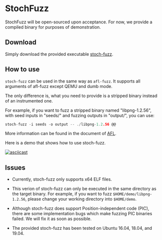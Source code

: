 # StochFuzz

StochFuzz will be open-sourced upon acceptance. For now, we provide a compiled binary for purposes of demonstration. 

## Download 

Simply download the provided executable [stoch-fuzz](https://github.com/stochfuzz/Stoch-Fuzz/raw/main/stoch-fuzz).

## How to use

`stoch-fuzz` can be used in the same way as `afl-fuzz`. It supports all arguments of afl-fuzz except QEMU and dumb mode.

The only difference is, what you need to provide is a stripped binary instead of an instrumented one.

For example, if you want to fuzz a stripped binary named "libpng-1.2.56", with seed inputs in "seeds/" and fuzzing outputs in "output/", you can use:
```c
stoch-fuzz -i seeds -o output -- ./libpng-1.2.56 @@
```

More information can be found in the document of [AFL](https://github.com/google/AFL#6-fuzzing-binaries).

Here is a demo that shows how to use stoch-fuzz.

[![asciicast](https://asciinema.org/a/NcaXaXq3VufvKSu8NyHqyivZl.svg)](https://asciinema.org/a/NcaXaXq3VufvKSu8NyHqyivZl)

## Issues

+ Currently, stoch-fuzz only supports x64 ELF files.

+ This verion of stoch-fuzz can only be executed in the same directory as the target binary. For example, if you want to fuzz `$HOME/demo/libpng-1.2.56`, please change your working directory into `$HOME/demo`.

+ Although stoch-fuzz does support Position-independent code (PIC), there are some implementation bugs which make fuzzing PIC binaries failed. We will fix it as soon as possible.

+ The provided stoch-fuzz has been tested on Ubuntu 16.04, 18.04, and 19.04.
